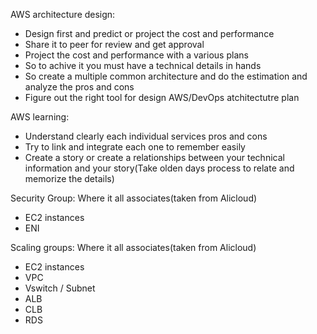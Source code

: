 AWS architecture design:
 - Design first and predict or project the cost and performance 
 - Share it to peer for review and get approval 
 - Project the cost and performance with a various plans
 - So to achive it you must have a technical details in hands
 - So create a multiple common architecture and do the estimation and analyze the pros and cons
 - Figure out the right tool for design AWS/DevOps atchitectutre plan
 
AWS learning:
  - Understand clearly each individual services pros and cons
  - Try to link and integrate each one to remember easily
  - Create a story or create a relationships between your technical information and your story(Take olden days process to relate and memorize the details)

Security Group:
Where it all associates(taken from Alicloud)
- EC2 instances
- ENI

Scaling groups:
Where it all associates(taken from Alicloud)
- EC2 instances
- VPC
- Vswitch / Subnet
- ALB
- CLB
- RDS

